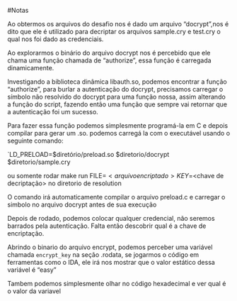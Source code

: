 #Notas

Ao obtermos os arquivos do desafio nos é dado um arquivo “docrypt”,nos é dito que ele é utilizado para decriptar os arquivos sample.cry e test.cry o qual nos foi dado as credenciais.

Ao explorarmos o binário do arquivo docrypt nos é percebido que ele chama uma função chamada de “authorize”, essa função é carregada dinamicamente.

Investigando a biblioteca dinâmica libauth.so, podemos encontrar a função “authorize”, para burlar a autenticação do docrypt, precisamos carregar o símbolo não resolvido do docrypt para uma função nossa, assim alterando a função do script, fazendo então uma função que sempre vai retornar que a autenticação foi um sucesso.

Para fazer essa função podemos simplesmente programá-la em C e depois compilar para gerar um .so.
podemos carregá la com o executável usando o seguinte comando: 

`LD_PRELOAD=$diretório/preload.so $diretorio/docrypt $diretorio/sample.cry

ou somente rodar make run FILE=$<arquivo encriptado> KEY=$<chave de decriptação> no diretorio de resolution

O comando irá automaticamente compilar o arquivo preload.c e carregar o simbolo no arquivo docrypt antes de sua execução


Depois de rodado, podemos colocar qualquer credencial, não seremos barrados pela autenticação. Falta então descobrir qual é a chave de encriptação.

Abrindo o binario do arquivo encrypt, podemos perceber uma variável chamada `encrypt_key` na seção .rodata, se jogarmos o código em ferramentas como o IDA, ele irá nos mostrar que o valor estático dessa variável é “easy”

Tambem podemos simplesmente olhar no código hexadecimal e ver qual é o valor da variavel

